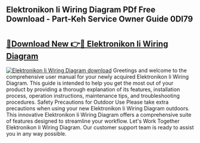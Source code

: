 ## Elektronikon Ii Wiring Diagram PDf Free Download - Part-Keh Service Owner Guide 0DI79

# <h2><a href="http://dfqya2v.blite.top/?on=Elektronikon+Ii+Wiring+Diagram">🔗Download New 👉🔴 Elektronikon Ii Wiring Diagram</a></h2>

[![Elektronikon Ii Wiring Diagram download](https://i.imgur.com/lujVjoI.png)](http://dfqya2v.blite.top/?on=Elektronikon+Ii+Wiring+Diagram)
Greetings and welcome to the comprehensive user manual for your newly acquired Elektronikon Ii Wiring Diagram. This guide is intended to help you get the most out of your product by providing a thorough explanation of its features, installation process, operation instructions, maintenance tips, and troubleshooting procedures. Safety Precautions for Outdoor Use Please take extra precautions when using your new Elektronikon Ii Wiring Diagram outdoors. This innovative Elektronikon Ii Wiring Diagram offers a comprehensive suite of features designed to streamline your workflow. Let's Work Together Elektronikon Ii Wiring Diagram. Our customer support team is ready to assist you in any way possible.
